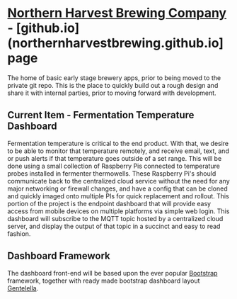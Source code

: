 # [Northern Harvest Brewing Company](https://www.northernharvest.beer) - [github.io](northernharvestbrewing.github.io] page
The home of basic early stage brewery apps, prior to being moved to the private git repo. This is the place to quickly build out a rough design and share it with internal parties, prior to moving forward with development.
## Current Item - Fermentation Temperature Dashboard
Fermentation temperature is critical to the end product. With that, we desire to be able to monitor that temperature remotely, and receive email, text, and or push alerts if that temperature goes outside of a set range.
This will be done using a small collection of Raspberry Pis connected to temperature probes installed in fermenter thermowells. These Raspberry Pi's should communicate back to the centralized cloud service without the need for any major networking or firewall changes, and have a config that can be cloned and quickly imaged onto multiple PIs for quick replacement and rollout.
This portion of the project is the endpoint dashboard that will provide easy access from mobile devices on multiple platforms via simple web login. This dashboard will subscribe to the MQTT topic hosted by a centralized cloud server, and display the output of that topic in a succinct and easy to read fashion.

## Dashboard Framework
The dashboard front-end will be based upon the ever popular [Bootstrap](https://github.com/twbs/bootstrap) framework, together with ready made bootstrap dashboard layout [Gentelella](https://github.com/puikinsh/gentelella). 

